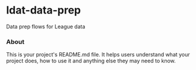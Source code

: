 ldat-data-prep
==============

Data prep flows for League data

### About

This is your project's README.md file. It helps users understand what your
project does, how to use it and anything else they may need to know.